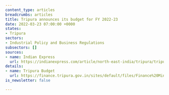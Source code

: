 ```yaml
---
content_type: articles
breadcrumbs: articles
title: Tripura announces its budget for FY 2022-23
date: 2022-03-23 07:00:00 +0000
states:
- Tripura
sectors:
- Industrial Policy and Business Regulations
subsectors: []
sources:
- name: Indian Express
  url: https://indianexpress.com/article/north-east-india/tripura/tripura-government-presents-rs-26892-crore-tax-free-budget-7824501/
details:
- name: Tripura Budget
  url: https://finance.tripura.gov.in/sites/default/files/Finance%20Minister%27s%20Speech%20in%20English%20on%20Budget%202022-23.pdf
is_newsletter: false

---
```

